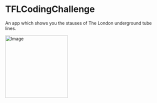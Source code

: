 # TFLCodingChallenge

An app which shows you the stauses of The London underground tube lines.

<img src="https://user-images.githubusercontent.com/123660992/219654529-b822811c-316d-4b29-ad3c-2c8339cdb809.png" alt="Image" width="200"/>
